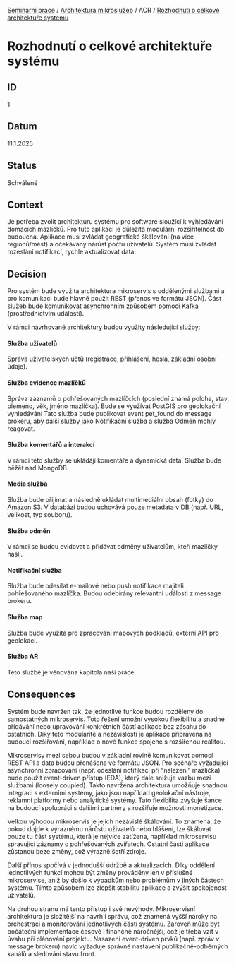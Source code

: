 [Seminární práce](../../../README.md) / [Architektura mikroslužeb](../../README.md) / ACR / [Rozhodnutí o celkové architektuře systému](README.md)

# Rozhodnutí o celkové architektuře systému

## ID
1

## Datum
11.1.2025

## Status
Schválené

## Context
Je potřeba zvolit architekturu systému pro software sloužící k vyhledávání domácích mazlíčků.
Pro tuto aplikaci je důležitá modulární rozšiřitelnost do budoucna.
Aplikace musí zvládat geografické škálování (na více regionů/měst) a očekávaný nárůst počtu uživatelů.
Systém musí zvládat rozeslání notifikací, rychle aktualizovat data.

## Decision
Pro systém bude využita architektura mikroservis s oddělenými službami a pro komunikaci bude hlavně použit REST (přenos ve formátu JSON). Část služeb bude komunikovat asynchronním způsobem pomoci Kafka (prostřednictvím událostí). 

V rámci návrhované architektury budou využity následující služby: 

#### Služba uživatelů
Správa uživatelských účtů (registrace, přihlášení, hesla, základní osobní údaje).

#### Služba evidence mazlíčků
Správa záznamů o pohřešovaných mazlíčcích (poslední známá poloha, stav, plemeno, věk, jméno mazlíčka).
Bude se využívat PostGIS pro geolokační vyhledávání 
Tato služba bude publikovat event pet_found do message brokeru, aby další služby jako Notifikační služba a služba Odměn mohly reagovat.

####  Služba komentářů a interakcí
V rámci této služby se ukládájí komentáře a dynamická data.
Služba bude běžět nad MongoDB.

#### Media služba
Služba bude přijímat a následně ukládat multimediální obsah (fotky) do Amazon S3.
V databázi budou uchovává pouze metadata v DB (např. URL, velikost, typ souboru).

#### Služba odměn
V rámci se budou evidovat a přidávat odměny uživatelům, kteří mazlíčky našli.

#### Notifikační služba
Služba bude odesílat e-mailové nebo push notifikace majiteli pohřešovaného mazlíčka.
Budou odebírány relevantní události z message brokeru.

#### Služba map
Služba bude využita pro zpracování mapových podkladů, externí API pro geolokaci.

#### Služba AR
Této službě je věnována kapitola naší práce.

## Consequences
Systém bude navržen tak, že jednotlivé funkce budou rozděleny do samostatných mikroservis. Toto řešení umožní vysokou flexibilitu a snadné přidávání nebo upravování konkrétních částí aplikace bez zásahu do ostatních. Díky této modularitě a nezávislosti je aplikace připravena na budoucí rozšiřování, například o nové funkce spojené s rozšířenou realitou.

Mikroservisy mezi sebou budou v základní rovině komunikovat pomocí REST API a data budou přenášena ve formátu JSON. Pro scénáře vyžadující asynchronní zpracování (např. odeslání notifikací při “nalezení” mazlíčka) bude použit event-driven přístup (EDA), který dále snižuje vazbu mezi službami (loosely coupled). Takto navržená architektura umožňuje snadnou integraci s externími systémy, jako jsou například geolokační nástroje, reklamní platformy nebo analytické systémy. Tato flexibilita zvyšuje šance na budoucí spolupráci s dalšími partnery a rozšiřuje možnosti monetizace.

Velkou výhodou mikroservis je jejich nezávislé škálování. To znamená, že pokud dojde k výraznému nárůstu uživatelů nebo hlášení, lze škálovat pouze tu část systému, která je nejvíce zatížena, například mikroservisu spravující záznamy o pohřešovaných zvířatech. Ostatní části aplikace zůstanou beze změny, což výrazně šetří zdroje.

Další přínos spočívá v jednodušší údržbě a aktualizacích. Díky oddělení jednotlivých funkcí mohou být změny prováděny jen v příslušné mikroservise, aniž by došlo k výpadkům nebo problémům v jiných částech systému. Tímto způsobem lze zlepšit stabilitu aplikace a zvýšit spokojenost uživatelů.

Na druhou stranu má tento přístup i své nevýhody. Mikroservisní architektura je složitější na návrh i správu, což znamená vyšší nároky na orchestraci a monitorování jednotlivých částí systému. Zároveň může být počáteční implementace časově i finančně náročnější, což je třeba vzít v úvahu při plánování projektu. Nasazení event-driven prvků (např. zpráv v message brokeru) navíc vyžaduje správné nastavení publikačně-odběrných kanálů a sledování stavu front.
